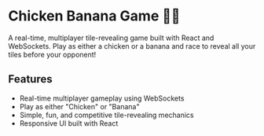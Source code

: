 # Chicken Banana Game 🐔🍌

A real-time, multiplayer tile-revealing game built with React and WebSockets. Play as either a chicken or a banana and race to reveal all your tiles before your opponent!

## Features

- Real-time multiplayer gameplay using WebSockets
- Play as either "Chicken" or "Banana"
- Simple, fun, and competitive tile-revealing mechanics
- Responsive UI built with React
